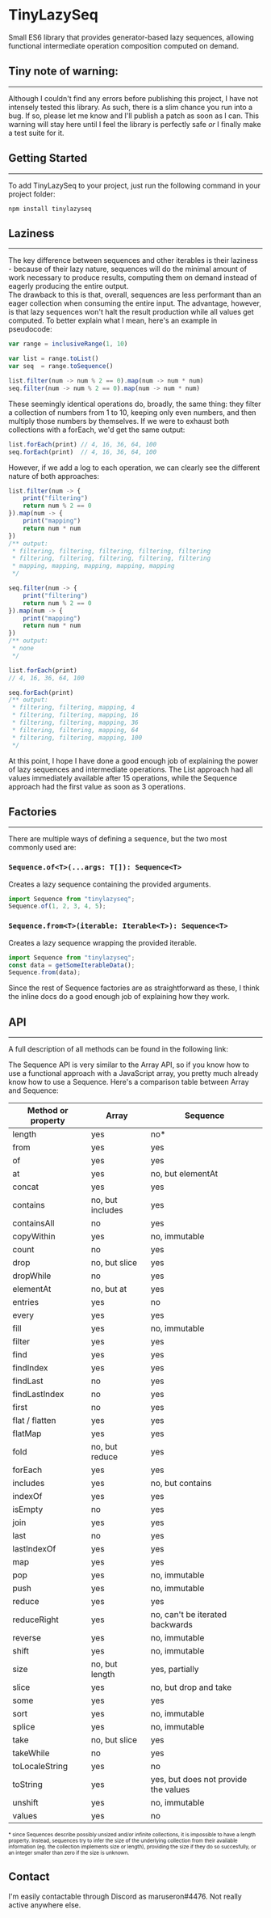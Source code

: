 # TinyLazySeq

Small ES6 library that provides generator-based lazy sequences, allowing functional intermediate operation composition computed on demand.

## Tiny note of warning:
---
Although I couldn't find any errors before publishing this project, I have not intensely tested this library. As such, there is a slim chance you run into a bug. If so, please let me know and I'll publish a patch as soon as I can. This warning will stay here until I feel the library is perfectly safe _or_ I finally make a test suite for it.

## Getting Started
---
To add TinyLazySeq to your project, just run the following command in your project folder:
```
npm install tinylazyseq
```
## Laziness
---
The key difference between sequences and other iterables is their laziness - because of their lazy nature, sequences will do the minimal amount of work necessary to produce results, computing them on demand instead of eagerly producing the entire output.\
The drawback to this is that, overall, sequences are less performant than an eager collection when consuming the entire input. The advantage, however, is that lazy sequences won't halt the result production while all values get computed. To better explain what I mean, here's an example in pseudocode:
```js
var range = inclusiveRange(1, 10)

var list = range.toList()
var seq  = range.toSequence()

list.filter(num -> num % 2 == 0).map(num -> num * num)
seq.filter(num -> num % 2 == 0).map(num -> num * num)
```
These seemingly identical operations do, broadly, the same thing: they filter a collection of numbers from 1 to 10, keeping only even numbers, and then multiply those numbers by themselves. If we were to exhaust both collections with a forEach, we'd get the same output:
```js
list.forEach(print) // 4, 16, 36, 64, 100
seq.forEach(print)  // 4, 16, 36, 64, 100
```
However, if we add a log to each operation, we can clearly see the different nature of both approaches:
```js
list.filter(num -> { 
    print("filtering")
    return num % 2 == 0 
}).map(num -> {
    print("mapping")
    return num * num
})
/** output:
 * filtering, filtering, filtering, filtering, filtering
 * filtering, filtering, filtering, filtering, filtering
 * mapping, mapping, mapping, mapping, mapping
 */

seq.filter(num -> { 
    print("filtering")
    return num % 2 == 0 
}).map(num -> {
    print("mapping")
    return num * num
})
/** output:
 * none
 */

list.forEach(print) 
// 4, 16, 36, 64, 100

seq.forEach(print)
/** output:
 * filtering, filtering, mapping, 4
 * filtering, filtering, mapping, 16
 * filtering, filtering, mapping, 36 
 * filtering, filtering, mapping, 64
 * filtering, filtering, mapping, 100
 */
```
At this point, I hope I have done a good enough job of explaining the power of lazy sequences and intermediate operations. The List approach had all values immediately available after 15 operations, while the Sequence approach had the first value as soon as 3 operations.
## Factories
---
There are multiple ways of defining a sequence, but the two most commonly used are:

### `Sequence.of<T>(...args: T[]): Sequence<T>`
Creates a lazy sequence containing the provided arguments.
```ts
import Sequence from "tinylazyseq";
Sequence.of(1, 2, 3, 4, 5);
```

### `Sequence.from<T>(iterable: Iterable<T>): Sequence<T>`
Creates a lazy sequence wrapping the provided iterable.
```ts
import Sequence from "tinylazyseq";
const data = getSomeIterableData();
Sequence.from(data);
```

Since the rest of Sequence factories are as straightforward as these, I think the inline docs do a good enough job of explaining how they work.

## API
---
A full description of all methods can be found in the following link:

The Sequence API is very similar to the Array API, so if you know how to use a functional approach with a JavaScript array, you pretty much already know how to use a Sequence. Here's a comparison table between Array and Sequence:

| Method or property | Array            | Sequence                             |
| ------------------ | ---------------- | ------------------------------------ |
| length             | yes              | no\*                                 |
| from               | yes              | yes                                  |
| of                 | yes              | yes                                  |
| at                 | yes              | no, but elementAt                    |
| concat             | yes              | yes                                  |
| contains           | no, but includes | yes                                  |
| containsAll        | no               | yes                                  |
| copyWithin         | yes              | no, immutable                        |
| count              | no               | yes                                  |
| drop               | no, but slice    | yes                                  |
| dropWhile          | no               | yes                                  |
| elementAt          | no, but at       | yes                                  |
| entries            | yes              | no                                   |
| every              | yes              | yes                                  |
| fill               | yes              | no, immutable                        |
| filter             | yes              | yes                                  |
| find               | yes              | yes                                  |
| findIndex          | yes              | yes                                  |
| findLast           | no               | yes                                  |
| findLastIndex      | no               | yes                                  |
| first              | no               | yes                                  |
| flat / flatten     | yes              | yes                                  |
| flatMap            | yes              | yes                                  |
| fold               | no, but reduce   | yes                                  |
| forEach            | yes              | yes                                  |
| includes           | yes              | no, but contains                     |
| indexOf            | yes              | yes                                  |
| isEmpty            | no               | yes                                  |
| join               | yes              | yes                                  |
| last               | no               | yes                                  |
| lastIndexOf        | yes              | yes                                  |
| map                | yes              | yes                                  |
| pop                | yes              | no, immutable                        |
| push               | yes              | no, immutable                        |
| reduce             | yes              | yes                                  |
| reduceRight        | yes              | no, can't be iterated backwards      |
| reverse            | yes              | no, immutable                        |
| shift              | yes              | no, immutable                        |
| size               | no, but length   | yes, partially                       |
| slice              | yes              | no, but drop and take                |
| some               | yes              | yes                                  |
| sort               | yes              | no, immutable                        |
| splice             | yes              | no, immutable                        |
| take               | no, but slice    | yes                                  |
| takeWhile          | no               | yes                                  |
| toLocaleString     | yes              | no                                   |
| toString           | yes              | yes, but does not provide the values |
| unshift            | yes              | no, immutable                        |
| values             | yes              | no                                   |

<font size="1">\* since Sequences describe possibly unsized and/or infinite collections, it is impossible to have a length property. Instead, sequences try to infer the size of the underlying collection from their available information (eg. the collection implements size or length), providing the size if they do so succesfully, or an integer smaller than zero if the size is unknown.</font>

## Contact

I'm easily contactable through Discord as maruseron#4476. Not really active anywhere else.